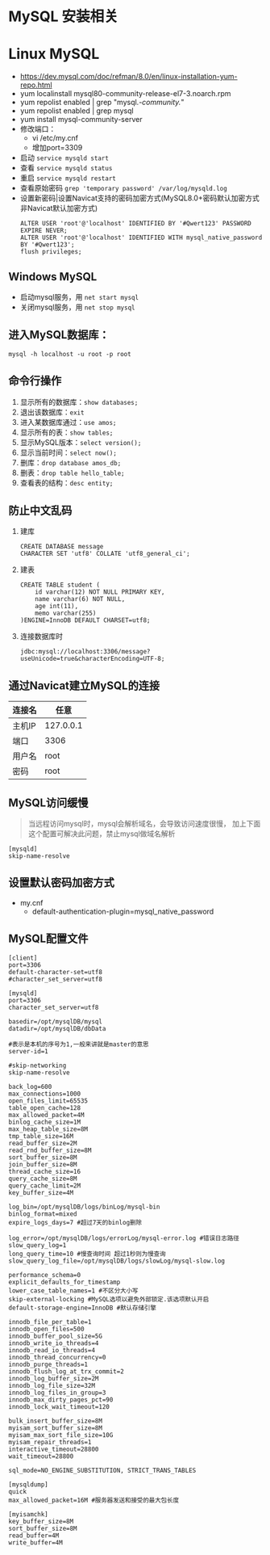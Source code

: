 # MySQL 安装相关

# Linux MySQL
- https://dev.mysql.com/doc/refman/8.0/en/linux-installation-yum-repo.html
- yum localinstall mysql80-community-release-el7-3.noarch.rpm
- yum repolist enabled | grep "mysql.*-community.*"
- yum repolist enabled | grep mysql
- yum install mysql-community-server
- 修改端口：
  - vi /etc/my.cnf
  - 增加port=3309
- 启动 `service mysqld start`
- 查看 `service mysqld status`
- 重启 `service mysqld restart`
- 查看原始密码 `grep 'temporary password' /var/log/mysqld.log`
- 设置新密码|设置Navicat支持的密码加密方式(MySQL8.0+密码默认加密方式非Navicat默认加密方式)
    ```mysql
    ALTER USER 'root'@'localhost' IDENTIFIED BY '#Qwert123' PASSWORD EXPIRE NEVER;
    ALTER USER 'root'@'localhost' IDENTIFIED WITH mysql_native_password BY '#Qwert123';
    flush privileges;
    ```

## Windows MySQL
- 启动mysql服务，用 `net start mysql`
- 关闭mysql服务，用 `net stop mysql`


## 进入MySQL数据库：
`mysql -h localhost -u root -p root`

## 命令行操作
1. 显示所有的数据库：`show databases;`
2. 退出该数据库：`exit`
3. 进入某数据库通过：`use amos;`
4. 显示所有的表：`show tables;`
5. 显示MySQL版本：`select version();`
6. 显示当前时间：`select now();`
7. 删库：`drop database amos_db;`
8. 删表：`drop table hello_table;`
9. 查看表的结构：`desc entity;`

## 防止中文乱码
1. 建库
    ```mysql
    CREATE DATABASE message
    CHARACTER SET 'utf8' COLLATE 'utf8_general_ci';
    ```
2. 建表
    ```mysql
    CREATE TABLE student (
        id varchar(12) NOT NULL PRIMARY KEY,
        name varchar(6) NOT NULL,
        age int(11),
        memo varchar(255)
    )ENGINE=InnoDB DEFAULT CHARSET=utf8;
    ```
3. 连接数据库时
    ```text
    jdbc:mysql://localhost:3306/message?useUnicode=true&characterEncoding=UTF-8;
    ```

## 通过Navicat建立MySQL的连接
| 连接名 | 任意 |
|--------|-----------|
| 主机IP | 127.0.0.1 |
| 端口   | 3306 |
| 用户名 | root |
| 密码   | root |

## MySQL访问缓慢
> 当远程访问mysql时，mysql会解析域名，会导致访问速度很慢，
> 加上下面这个配置可解决此问题，禁止mysql做域名解析
```
[mysqld]
skip-name-resolve
```

## 设置默认密码加密方式
- my.cnf
  - default-authentication-plugin=mysql_native_password

## MySQL配置文件
```editorconfig
[client]
port=3306
default-character-set=utf8
#character_set_server=utf8 

[mysqld]
port=3306
character_set_server=utf8

basedir=/opt/mysqlDB/mysql
datadir=/opt/mysqlDB/dbData

#表示是本机的序号为1,一般来讲就是master的意思
server-id=1

#skip-networking
skip-name-resolve

back_log=600
max_connections=1000
open_files_limit=65535
table_open_cache=128
max_allowed_packet=4M
binlog_cache_size=1M
max_heap_table_size=8M
tmp_table_size=16M
read_buffer_size=2M
read_rnd_buffer_size=8M
sort_buffer_size=8M
join_buffer_size=8M
thread_cache_size=16
query_cache_size=8M
query_cache_limit=2M
key_buffer_size=4M

log_bin=/opt/mysqlDB/logs/binLog/mysql-bin
binlog_format=mixed
expire_logs_days=7 #超过7天的binlog删除

log_error=/opt/mysqlDB/logs/errorLog/mysql-error.log #错误日志路径
slow_query_log=1
long_query_time=10 #慢查询时间 超过1秒则为慢查询
slow_query_log_file=/opt/mysqlDB/logs/slowLog/mysql-slow.log

performance_schema=0
explicit_defaults_for_timestamp
lower_case_table_names=1 #不区分大小写
skip-external-locking #MySQL选项以避免外部锁定.该选项默认开启
default-storage-engine=InnoDB #默认存储引擎

innodb_file_per_table=1
innodb_open_files=500
innodb_buffer_pool_size=5G
innodb_write_io_threads=4
innodb_read_io_threads=4
innodb_thread_concurrency=0
innodb_purge_threads=1
innodb_flush_log_at_trx_commit=2
innodb_log_buffer_size=2M
innodb_log_file_size=32M
innodb_log_files_in_group=3
innodb_max_dirty_pages_pct=90
innodb_lock_wait_timeout=120

bulk_insert_buffer_size=8M
myisam_sort_buffer_size=8M
myisam_max_sort_file_size=10G
myisam_repair_threads=1
interactive_timeout=28800
wait_timeout=28800

sql_mode=NO_ENGINE_SUBSTITUTION, STRICT_TRANS_TABLES

[mysqldump]
quick
max_allowed_packet=16M #服务器发送和接受的最大包长度

[myisamchk]
key_buffer_size=8M
sort_buffer_size=8M
read_buffer=4M
write_buffer=4M
```